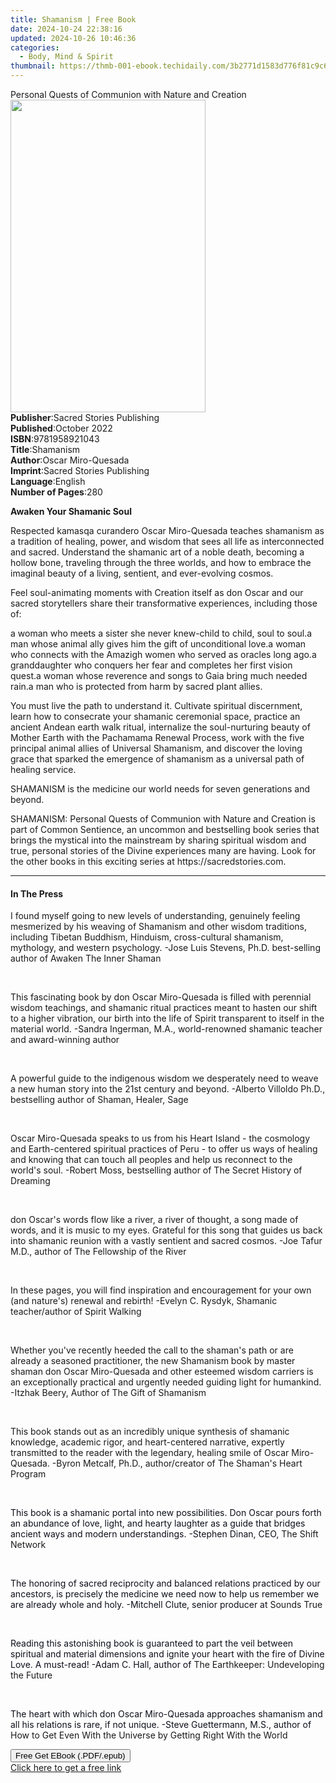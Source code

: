 ```yaml
---
title: Shamanism | Free Book
date: 2024-10-24 22:38:16
updated: 2024-10-26 10:46:36
categories:
  - Body, Mind & Spirit
thumbnail: https://thmb-001-ebook.techidaily.com/3b2771d1583d776f81c9c67b049ee49440e172c4548e47afd785c3d57bdbb139.jpg
---
```

<main id="book-container">
  <div class="flex flex-col">
    <div class="book-brief flex-1 py-6 px-4 sm:p-6 md:py-10 md:px-8">
      <!-- brief-->
      <div class="book-brief-main">
        Personal Quests of Communion with Nature and Creation
      </div>
    </div>
    <div
      class="book-meta-info flex-1 grid gap-4 col-start-1 col-end-3 row-start-1 sm:mb-6 sm:grid-cols-4 lg:gap-6 lg:col-start-2 lg:row-end-6 lg:row-span-6 lg:mb-0"
    >
      <div
        class="book-meta-info-left place-content-center mt-4 p-4 text-sm leading-6 col-start-2 col-span-2 dark:text-slate-400"
      >
        <img
          class="w-full h-500 object-cover rounded-lg sm:h-255 sm:col-span-2 lg:col-span-full"
          src="https://img-001-ebook.techidaily.com/52cc12ccfc2b5baa619b25caf8e662212a7024cb4239fc18411fb4ec66cd4216.jpg"
          alt=""
          width="312"
          height="500"
        />
      </div>
      <div
        class="book-meta-info-right mt-2 col-start-1 row-start-2 col-span-3 self-center"
      >
        <!-- meta data  -->
        <div class="flex flex-col px-4 md:px-8">
          <div class="flex-1">
            <strong>Publisher</strong>:<span class="px-2"
              >Sacred Stories Publishing</span
            >
          </div>
          <div class="flex-1">
            <strong>Published</strong>:<span class="px-2">October 2022</span>
          </div>
          <div class="flex-1">
            <strong>ISBN</strong>:<span class="px-2">9781958921043</span>
          </div>
          <div class="flex-1">
            <strong>Title</strong>:<span class="px-2">Shamanism</span>
          </div>
          <div class="flex-1">
            <strong>Author</strong>:<span class="px-2">Oscar Miro-Quesada</span>
          </div>
          <div class="flex-1">
            <strong>Imprint</strong>:<span class="px-2"
              >Sacred Stories Publishing</span
            >
          </div>
          <div class="flex-1">
            <strong>Language</strong>:<span class="px-2">English</span>
          </div>
          <div class="flex-1">
            <strong>Number of Pages</strong>:<span class="px-2">280</span>
          </div>
        </div>
      </div>
    </div>
    <div class="book-description flex-1 py-6 px-4 sm:p-6 md:py-10 md:px-8">
      <div class="book-description-main">
        <div accordion-content="" id="description">
          <p><strong>Awaken Your Shamanic Soul</strong></p>
          <p>
            Respected kamasqa curandero Oscar Miro-Quesada teaches shamanism as
            a tradition of healing, power, and wisdom that sees all life as
            interconnected and sacred. Understand the shamanic art of a noble
            death, becoming a hollow bone, traveling through the three worlds,
            and how to embrace the imaginal beauty of a living, sentient, and
            ever-evolving cosmos.
          </p>
          <p>
            Feel soul-animating moments with Creation itself as don Oscar and
            our sacred storytellers share their transformative experiences,
            including those of:
          </p>
          a woman who meets a sister she never knew-child to child, soul to
          soul.a man whose animal ally gives him the gift of unconditional
          love.a woman who connects with the Amazigh women who served as oracles
          long ago.a granddaughter who conquers her fear and completes her first
          vision quest.a woman whose reverence and songs to Gaia bring much
          needed rain.a man who is protected from harm by sacred plant allies.
          <p>
            You must live the path to understand it. Cultivate spiritual
            discernment, learn how to consecrate your shamanic ceremonial space,
            practice an ancient Andean earth walk ritual, internalize the
            soul-nurturing beauty of Mother Earth with the Pachamama Renewal
            Process, work with the five principal animal allies of Universal
            Shamanism, and discover the loving grace that sparked the emergence
            of shamanism as a universal path of healing service.
          </p>
          <p>
            SHAMANISM is the medicine our world needs for seven generations and
            beyond.
          </p>
          <p>
            SHAMANISM: Personal Quests of Communion with Nature and Creation is
            part of Common Sentience, an uncommon and bestselling book series
            that brings the mystical into the mainstream by sharing spiritual
            wisdom and true, personal stories of the Divine experiences many are
            having. Look for the other books in this exciting series at
            https://sacredstories.com.
          </p>
        </div>
        <div class="accordion-fader"></div>
      </div>
    </div>
    <div class="book-excerpts flex-1 py-6 px-4 sm:p-6 md:py-10 md:px-8">
      <!-- excerpts-->
      <div class="book-excerpts-main">
        <hr />
        <h4 class="placeholder placeholder-heading">
          <span>In The Press</span>
        </h4>
        <p></p>
        <p>
          I found myself going to new levels of understanding, genuinely feeling
          mesmerized by his weaving of Shamanism and other wisdom traditions,
          including Tibetan Buddhism, Hinduism, cross-cultural shamanism,
          mythology, and western psychology. -Jose Luis Stevens, Ph.D.
          best-selling author of Awaken The Inner Shaman
        </p>
        <p>&nbsp;</p>
        <p>
          This fascinating book by don Oscar Miro-Quesada is filled with
          perennial wisdom teachings, and shamanic ritual practices meant to
          hasten our shift to a higher vibration, our birth into the life of
          Spirit transparent to itself in the material world. -Sandra Ingerman,
          M.A., world-renowned shamanic teacher and award-winning author
        </p>
        <p>&nbsp;</p>
        <p>
          A powerful guide to the indigenous wisdom we desperately need to weave
          a new human story into the 21st century and beyond. -Alberto Villoldo
          Ph.D., bestselling author of Shaman, Healer, Sage
        </p>
        <p>&nbsp;</p>
        <p>
          Oscar Miro-Quesada speaks to us from his Heart Island - the cosmology
          and Earth-centered spiritual practices of Peru - to offer us ways of
          healing and knowing that can touch all peoples and help us reconnect
          to the world's soul. -Robert Moss, bestselling author of The Secret
          History of Dreaming
        </p>
        <p>&nbsp;</p>
        <p>
          don Oscar's words flow like a river, a river of thought, a song made
          of words, and it is music to my eyes. Grateful for this song that
          guides us back into shamanic reunion with a vastly sentient and sacred
          cosmos. -Joe Tafur M.D., author of The Fellowship of the River
        </p>
        <p>&nbsp;</p>
        <p>
          In these pages, you will find inspiration and encouragement for your
          own (and nature's) renewal and rebirth! -Evelyn C. Rysdyk, Shamanic
          teacher/author of Spirit Walking
        </p>
        <p>&nbsp;</p>
        <p>
          Whether you've recently heeded the call to the shaman's path or are
          already a seasoned practitioner, the new Shamanism book by master
          shaman don Oscar Miro-Quesada and other esteemed wisdom carriers is an
          exceptionally practical and urgently needed guiding light for
          humankind. -Itzhak Beery, Author of The Gift of Shamanism
        </p>
        <p>&nbsp;</p>
        <p>
          This book stands out as an incredibly unique synthesis of shamanic
          knowledge, academic rigor, and heart-centered narrative, expertly
          transmitted to the reader with the legendary, healing smile of Oscar
          Miro-Quesada. -Byron Metcalf, Ph.D., author/creator of The Shaman's
          Heart Program
        </p>
        <p>&nbsp;</p>
        <p>
          <span style="color: rgba(14, 16, 26, 1)"
            >This book is a shamanic portal into new possibilities. Don Oscar
            pours forth an abundance of love, light, and hearty laughter as a
            guide that bridges ancient ways and modern understandings. -Stephen
            Dinan, CEO, </span
          >The Shift Network
        </p>
        <p><span style="color: rgba(14, 16, 26, 1)">&nbsp;</span></p>
        <p>
          <span style="color: rgba(14, 16, 26, 1)"
            >The honoring of sacred reciprocity and balanced relations practiced
            by our ancestors, is precisely the medicine we need now to help us
            remember we are already whole and holy. -Mitchell Clute, senior
            producer at </span
          >Sounds True
        </p>
        <p><span style="color: rgba(14, 16, 26, 1)">&nbsp;</span></p>
        <p>
          <span style="color: rgba(14, 16, 26, 1)"
            >Reading this astonishing book is guaranteed to part the veil
            between spiritual and material dimensions and ignite your heart with
            the fire of Divine Love. A must-read! -Adam C. Hall, author of </span
          >The Earthkeeper: Undeveloping the Future
        </p>
        <p>&nbsp;</p>
        <p>
          <span style="color: rgba(14, 16, 26, 1)"
            >The heart with which don Oscar Miro-Quesada approaches shamanism
            and all his relations is rare, if not unique. -Steve Guettermann,
            M.S., author of </span
          >How to Get Even With the Universe by Getting Right With the World
        </p>
        <p></p>
      </div>
    </div>
    <div
      class="book-about-author flex-1 py-6 px-4 sm:p-6 md:py-10 md:px-8"
    ></div>
    <div class="book-free-get flex-1 py-6 px-4 sm:p-6 md:py-10 md:px-8">
      <button
        id="btn-free-get"
        class="bg-blue-500 hover:bg-blue-700 text-white font-bold py-2 px-4 rounded"
      >
        Free Get EBook (.PDF/.epub)
      </button>
      <div id="countdown-display" class="px-2 text-lg mt-2"></div>
      <a
        id="free-link"
        class="hidden bg-blue-500 hover:bg-blue-700 text-white font-bold py-2 px-4 rounded"
        href="https://www.ebooks.com/en-us/book/210676582/shamanism/oscar-miro-quesada/"
        target="_blank"
        >Click here to get a free link</a
      >
    </div>
    <script>
      let countdownTime = 0;
      let countdownInterval = null;
      document
        .getElementById('btn-free-get')
        .addEventListener('click', startCountdown);
      function startCountdown() {
        countdownTime = new Date().getTime() + 60000 * 3;
        countdownInterval = setInterval(updateCountdown, 1000);
        document.getElementById('btn-free-get').disabled = true;
        document
          .getElementById('btn-free-get')
          .classList.add('bg-gray-500', 'cursor-not-allowed');
      }
      function updateCountdown() {
        let currentTime = new Date().getTime();
        let timeLeft = countdownTime - currentTime;
        let secondsLeft = Math.floor(timeLeft / 1000);
        document.getElementById('countdown-display').innerHTML =
          `Remaining time: ${secondsLeft} seconds.`;
        if (secondsLeft <= 0) {
          clearInterval(countdownInterval);
          document.getElementById('btn-free-get').classList.add('hidden');
          document.getElementById('free-link').classList.remove('hidden');
          document.getElementById('countdown-display').innerHTML = '';
        }
      }
    </script>
  </div>
</main>

